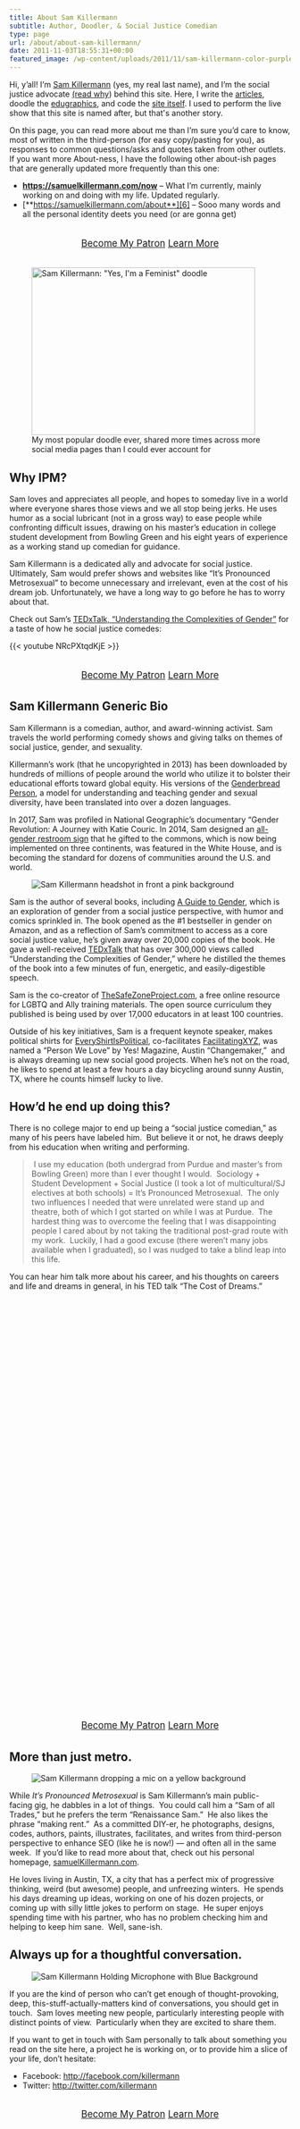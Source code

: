 ```yaml
---
title: About Sam Killermann
subtitle: Author, Doodler, & Social Justice Comedian
type: page
url: /about/about-sam-killermann/
date: 2011-11-03T18:55:31+00:00
featured_image: /wp-content/uploads/2011/11/sam-killermann-color-purple-1600-1.png
---
```


Hi, y&#8217;all! I&#8217;m [Sam Killermann][1] (yes, my real last name), and I&#8217;m the social justice advocate [(read why][2]) behind this site. Here, I write the [articles][3], doodle the [edugraphics][4], and code the [site itself][5]. I used to perform the live show that this site is named after, but that's another story.

On this page, you can read more about me than I&#8217;m sure you&#8217;d care to know, most of written in the third-person (for easy copy/pasting for you), as responses to common questions/asks and quotes taken from other outlets. If you want more About-ness, I have the following other about-ish pages that are generally updated more frequently than this one:

  * **<https://samuelkillermann.com/now>** &#8211; What I&#8217;m currently, mainly working on and doing with my life. Updated regularly.
  * [**https://samuelkillermann.com/about**][6] &#8211;&nbsp;Sooo many words and all the personal identity deets you need (or are gonna get)

<div style="margin: 2em auto; text-align: center; font-size: 1.2em;">
  <a class="button" target="_blank" rel="noopener noreferrer" href="https://www.patreon.com/join/killermann?utm_source=ipm&utm_medium=about_the_author">Become My Patron</a> <a class="button button-alt" href="/patronize/">Learn More</a>
</div>

<figure class="aligncenter is-resized"><a href="/2012/12/reasons-people-believe-feminism-hates-men/"><img data-src="/wp-content/uploads/2012/12/im-a-feminist.jpg" alt="Sam Killermann: &quot;Yes, I'm a Feminist&quot; doodle" class="wp-image-2032 lazy-load" width="400" height="300" data-srcset="/wp-content/uploads/2012/12/im-a-feminist.jpg 800w, /wp-content/uploads/2012/12/im-a-feminist-300x225.jpg 300w" sizes="(max-width: 400px) 100vw, 400px" /></a><figcaption>My most popular doodle ever, shared more times across more social media pages than I could ever account for</figcaption></figure>

## Why IPM?

Sam loves and appreciates all people, and hopes to someday live in a world where everyone shares those views and we all stop being jerks. He uses humor as a social lubricant (not in a gross way) to ease people while confronting difficult issues, drawing on his master’s education in college student development from Bowling Green and his eight years of experience as a working stand up comedian for guidance.

Sam Killermann is a dedicated ally and advocate for social justice. Ultimately, Sam would prefer shows and websites like “It’s Pronounced Metrosexual” to become unnecessary and irrelevant, even at the cost of his dream job. Unfortunately, we have a long way to go before he has to worry about that.

Check out Sam&#8217;s <a href="https://www.youtube.com/watch?v=NRcPXtqdKjE" target="_blank" rel="noopener noreferrer">TEDxTalk, &#8220;Understanding the Complexities of Gender&#8221;</a> for a taste of how he social justice comedes:

{{< youtube NRcPXtqdKjE >}}

<div style="margin: 2em auto; text-align: center; font-size: 1.2em;">
  <a class="button" target="_blank" rel="noopener noreferrer" href="https://www.patreon.com/join/killermann?utm_source=ipm&utm_medium=about_the_author">Become My Patron</a> <a class="button button-alt" href="/patronize/">Learn More</a>
</div>

## Sam Killermann Generic Bio

Sam Killermann is a comedian, author, and award-winning activist. Sam travels the world performing comedy shows and giving talks on themes of social justice, gender, and sexuality.

Killermann’s work (that he uncopyrighted in 2013) has been downloaded by hundreds of millions of people around the world who utilize it to bolster their educational efforts toward global equity. His versions of the&nbsp;[Genderbread Person][7], a model for understanding and teaching gender and sexual diversity, have been translated into over a dozen languages.

In 2017, Sam was profiled in National Geographic’s documentary “Gender Revolution: A Journey with Katie Couric. In 2014, Sam designed an&nbsp;[all-gender restroom sign][8]&nbsp;that he gifted to the commons, which is now being implemented on three continents, was featured in the White House, and is becoming the standard for dozens of communities around the U.S. and world.

<div class="wp-block-image">
  <figure class="alignright"><img data-src="/wp-content/uploads/2011/11/sam-killermann-color-pink-600.png" alt="Sam Killermann headshot in front a pink background" class="wp-image-2489 lazy-load" /></figure>
</div>

Sam is the author of several books, including&nbsp;[A Guide to Gender][9], which is an exploration of gender from a social justice perspective, with humor and comics sprinkled in. The book opened as the #1 bestseller in gender on Amazon, and as a reflection of Sam’s commitment to access as a core social justice value, he’s given away over 20,000 copies of the book. He gave a well-received&nbsp;[TEDxTalk][10]&nbsp;that has over 300,000 views called “Understanding the Complexities of Gender,” where he distilled the themes of the book into a few minutes of fun, energetic, and easily-digestible speech.

Sam is the co-creator of&nbsp;[TheSafeZoneProject.com][11], a free online resource for LGBTQ and Ally training materials. The open source curriculum they published is being used by over 17,000 educators in at least 100 countries.

Outside of his key initiatives, Sam is a frequent keynote speaker, makes political shirts for&nbsp;[EveryShirtIsPolitical][12], co-facilitates&nbsp;[FacilitatingXYZ][13], was named a “Person We Love” by Yes! Magazine, Austin “Changemaker,” &nbsp;and is always dreaming up new social good projects. When he’s not on the road, he likes to spend at least a few hours a day bicycling around sunny Austin, TX, where he counts himself lucky to live.

## How&#8217;d he end up doing this?

There is no college major to end up being a &#8220;social justice comedian,&#8221; as many of his peers have labeled him. &nbsp;But believe it or not, he draws deeply from his education when writing and performing.

<blockquote class="wp-block-quote">
  <p>
    &nbsp;I use my education (both undergrad from Purdue and master&#8217;s from Bowling Green) more than I ever thought I would. &nbsp;Sociology + Student Development + Social Justice (I took a lot of multicultural/SJ electives at both schools) = It&#8217;s Pronounced Metrosexual. &nbsp;The only two influences I needed that were unrelated were stand up and theatre, both of which I got started on while I was at Purdue. &nbsp;The hardest thing was to overcome the feeling that I was disappointing people I cared about by not taking the traditional post-grad route with my work. &nbsp;Luckily, I had a good excuse (there weren&#8217;t many jobs available when I graduated), so I was nudged to take a blind leap into this life.
  </p>
</blockquote>

You can hear him talk more about his career, and his thoughts on careers and life and dreams in general, in his TED talk &#8220;The Cost of Dreams.&#8221;

<div class="youtube">
  <figure><iframe class="lazy-load" data-src="//www.youtube.com/embed/BMkS1aVQtyQ?rel=0" width="1280" height="720" frameborder="0" allowfullscreen="allowfullscreen"></iframe></figure>
</div>

<div style="margin: 2em auto; text-align: center; font-size: 1.2em;">
  <a class="button" target="_blank" rel="noopener noreferrer" href="https://www.patreon.com/join/killermann?utm_source=ipm&utm_medium=about_the_author">Become My Patron</a> <a class="button button-alt" href="/patronize/">Learn More</a>
</div>

## More than just metro.

<div class="wp-block-image">
  <figure class="alignleft"><img data-src="/wp-content/uploads/2011/11/sam-killermann-color-yellow-600.png" alt="Sam Killermann dropping a mic on a yellow background" class="wp-image-2998 lazy-load" data-srcset="/wp-content/uploads/2011/11/sam-killermann-color-yellow-600.png 600w, /wp-content/uploads/2011/11/sam-killermann-color-yellow-600-300x180.png 300w" sizes="(max-width: 600px) 100vw, 600px" /></figure>
</div>

While _It&#8217;s Pronounced Metrosexual_ is Sam Killermann&#8217;s main public-facing&nbsp;gig, he dabbles in a lot of things. &nbsp;You could call him a &#8220;Sam of all Trades,&#8221; but he prefers the term &#8220;Renaissance Sam.&#8221; &nbsp;He also likes the phrase &#8220;making rent.&#8221; &nbsp;As a committed DIY-er, he photographs, designs, codes, authors, paints, illustrates, facilitates, and writes from third-person perspective to enhance SEO (like he is now!) &#8212; and often all in the same week. &nbsp;If you&#8217;d like to read more about that, check out his personal homepage, <a title="Samuel Killermann, Person for Hire" href="http://samuelkillermann.com" target="_blank" rel="noopener noreferrer">samuelKillermann.com</a>.

He loves living in Austin, TX, a city that has a perfect mix of progressive thinking, weird (but awesome) people, and unfreezing winters. &nbsp;He spends his days dreaming up ideas, working on one of his dozen projects, or coming up with silly little jokes to perform on stage. &nbsp;He super enjoys spending time with his partner, who has no problem checking him and helping to keep him sane. &nbsp;Well, sane-ish.

## Always up for a thoughtful conversation.

<div class="wp-block-image">
  <figure class="alignright"><img data-src="/wp-content/uploads/2011/11/sam-killermann-color-blue-600.png" alt="Sam Killermann Holding Microphone with Blue Background" class="wp-image-2487 lazy-load" /></figure>
</div>

If you are the kind of person who can&#8217;t get enough of thought-provoking, deep, this-stuff-actually-matters kind of conversations, you should get in touch. &nbsp;Sam loves meeting new people, particularly interesting people with distinct points of view. &nbsp;Particularly when they are excited to share them.

If you want to get in touch with Sam personally to talk about something you read on the site here, a project he is working on, or to provide him a slice of your life, don&#8217;t hesitate:

  * Facebook: <a title="Sam on Facebook" href="http://facebook.com/killermann" target="_blank" rel="noopener noreferrer">http://facebook.com/killermann</a>
  * Twitter: <a title="Sam on Twitter" href="http://twitter.com/killermann" target="_blank" rel="noopener noreferrer">http://twitter.com/killermann</a>

<div style="margin: 2em auto; text-align: center; font-size: 1.2em;">
  <a class="button" target="_blank" rel="noopener noreferrer" href="https://www.patreon.com/join/killermann?utm_source=ipm&utm_medium=about_the_author">Become My Patron</a> <a class="button button-alt" href="/patronize/">Learn More</a>
</div>

 [1]: https://samuelkillermann.com
 [2]: /2012/05/5-reasons-im-a-social-justice-all/ "Why I’m an Ally (AKA Social Justice Advocate)"
 [3]: /articles-books/
 [4]: /edugraphics-printables/
 [5]: https://github.com/killermann/ipm
 [6]: https://samuelkillermann.com/about
 [7]: /genderbread-person/
 [8]: /2014/07/how-the-gender-neutral-bathroom-sign-i-made-is-being-manufactured-and-donated-to-colleges/
 [9]: http://www.guidetogender.com/
 [10]: http://youtu.be/NRcPXtqdKjE
 [11]: http://thesafezoneproject.com/
 [12]: http://everyshirtispolitical.com/
 [13]: http://facilitating.xyz/
